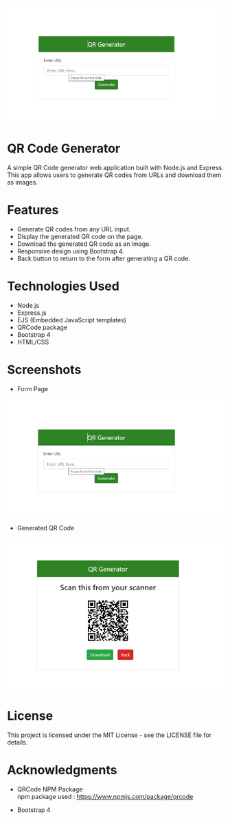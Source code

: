 <p align="center">
  <img src="https://raw.githubusercontent.com/xpert786/Backend/QR-Generator/store/output-1.png" alt="Screenshot" width="500">
</p>



# QR Code Generator
A simple QR Code generator web application built with Node.js and Express. This app allows users to generate QR codes from URLs and download them as images.

# Features
- Generate QR codes from any URL input.
- Display the generated QR code on the page.
- Download the generated QR code as an image.
- Responsive design using Bootstrap 4.
- Back button to return to the form after generating a QR code.

# Technologies Used
- Node.js
- Express.js
- EJS (Embedded JavaScript templates)
- QRCode package
- Bootstrap 4
- HTML/CSS

# Screenshots

- Form Page
<p align="center"><a href="#" target="_blank"><img src="/store/output-1.png" width="" alt="output"></a></p>

- Generated QR Code
<p align="center"><a href="#" target="_blank"><img src="/store/output-2.png" width="" alt="output"></a></p>

# License
This project is licensed under the MIT License - see the LICENSE file for details.

# Acknowledgments
-  QRCode NPM Package <br>
  npm package used : https://www.npmjs.com/package/qrcode

-  Bootstrap 4
